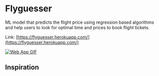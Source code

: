 # Flyguesser 
ML model that predicts the flight price using regression based algorithms and help users to look for optimal time and prices to book flight tickets.

Link: [https://flyguesser.herokuapp.com/](https://flyguesser.herokuapp.com/)

[![Web App GIF](https://i.imgur.com/dPbBY80.gif)](https://flyguesser.herokuapp.com/)


## Inspiration
